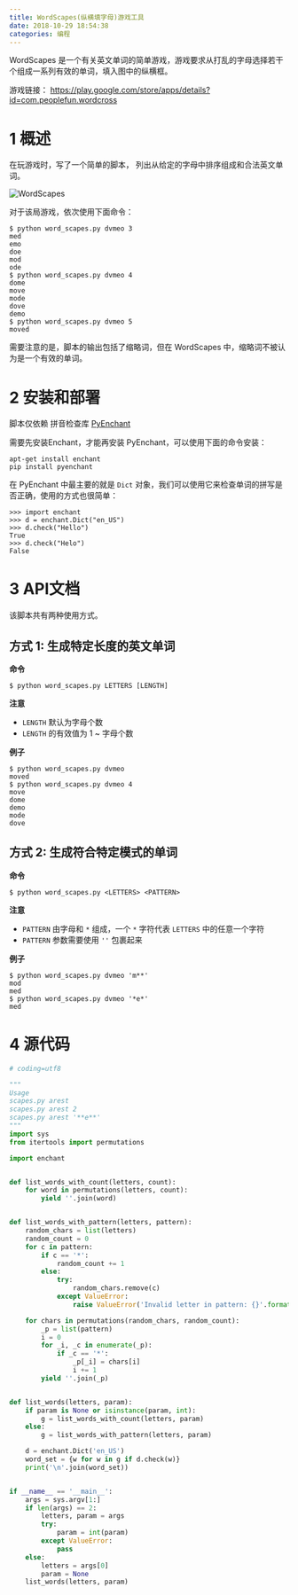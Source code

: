 ```yaml
---
title: WordScapes(纵横填字母)游戏工具
date: 2018-10-29 18:54:38
categories: 编程
---
```


WordScapes 是一个有关英文单词的简单游戏，游戏要求从打乱的字母选择若干个组成一系列有效的单词，填入图中的纵横框。

游戏链接： https://play.google.com/store/apps/details?id=com.peoplefun.wordcross

# 1 概述

在玩游戏时，写了一个简单的脚本， 列出从给定的字母中排序组成和合法英文单词。

<!-- more -->

![WordScapes](https://user-images.githubusercontent.com/9875406/49424677-48213d00-f7d6-11e8-8bc0-acf41dad27b9.jpg)

对于该局游戏，依次使用下面命令：

```shell
$ python word_scapes.py dvmeo 3
med
emo
doe
mod
ode
$ python word_scapes.py dvmeo 4
dome
move
mode
dove
demo
$ python word_scapes.py dvmeo 5
moved
```

需要注意的是，脚本的输出包括了缩略词，但在 WordScapes 中，缩略词不被认为是一个有效的单词。

# 2 安装和部署

脚本仅依赖 拼音检查库 [PyEnchant](https://sourceforge.net/projects/pyenchant/)

需要先安装Enchant，才能再安装 PyEnchant，可以使用下面的命令安装：

```shell
apt-get install enchant
pip install pyenchant
```

在 PyEnchant 中最主要的就是 `Dict` 对象，我们可以使用它来检查单词的拼写是否正确，使用的方式也很简单：

```shell
>>> import enchant
>>> d = enchant.Dict("en_US")
>>> d.check("Hello")
True
>>> d.check("Helo")
False
```

# 3 API文档

该脚本共有两种使用方式。

## 方式 1: 生成特定长度的英文单词  

**命令**

```shell
$ python word_scapes.py LETTERS [LENGTH]
```

**注意**

- `LENGTH` 默认为字母个数
- `LENGTH` 的有效值为 1 ~ 字母个数

**例子**

```shell
$ python word_scapes.py dvmeo
moved
$ python word_scapes.py dvmeo 4
move
dome
demo
mode
dove
```

## 方式 2: 生成符合特定模式的单词

**命令**

```shell
$ python word_scapes.py <LETTERS> <PATTERN>
```

**注意**

- `PATTERN` 由字母和 `*` 组成，一个 `*` 字符代表 `LETTERS` 中的任意一个字符
- `PATTERN` 参数需要使用 `''` 包裹起来

**例子**

```shell
$ python word_scapes.py dvmeo 'm**'
mod
med
$ python word_scapes.py dvmeo '*e*'
med
```

# 4 源代码

```python
# coding=utf8

"""
Usage
scapes.py arest
scapes.py arest 2
scapes.py arest '**e**'
"""
import sys
from itertools import permutations

import enchant


def list_words_with_count(letters, count):
    for word in permutations(letters, count):
        yield ''.join(word)


def list_words_with_pattern(letters, pattern):
    random_chars = list(letters)
    random_count = 0
    for c in pattern:
        if c == '*':
            random_count += 1
        else:
            try:
                random_chars.remove(c)
            except ValueError:
                raise ValueError('Invalid letter in pattern: {}'.format(c))

    for chars in permutations(random_chars, random_count):
        _p = list(pattern)
        i = 0
        for _i, _c in enumerate(_p):
            if _c == '*':
                _p[_i] = chars[i]
                i += 1
        yield ''.join(_p)


def list_words(letters, param):
    if param is None or isinstance(param, int):
        g = list_words_with_count(letters, param)
    else:
        g = list_words_with_pattern(letters, param)

    d = enchant.Dict('en_US')
    word_set = {w for w in g if d.check(w)}
    print('\n'.join(word_set))


if __name__ == '__main__':
    args = sys.argv[1:]
    if len(args) == 2:
        letters, param = args
        try:
            param = int(param)
        except ValueError:
            pass
    else:
        letters = args[0]
        param = None
    list_words(letters, param)
```
